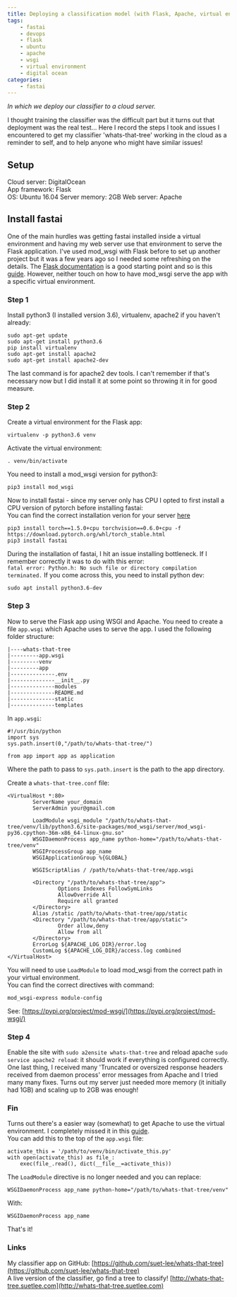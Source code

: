 ```yaml
---
title: Deploying a classification model (with Flask, Apache, virtual environments and WSGI)
tags:
    - fastai
    - devops
    - flask
    - ubuntu
    - apache
    - wsgi
    - virtual environment
    - digital ocean
categories:
    - fastai
---
```


*In which we deploy our classifier to a cloud server.*

I thought training the classifier was the difficult part but it turns out that deployment was the real test... Here I record the steps I took and issues I encountered to get my classifier 'whats-that-tree' working in the cloud as a reminder to self, and to help anyone who might have similar issues!

## Setup

Cloud server: DigitalOcean  
App framework: Flask  
OS: Ubuntu 16.04
Server memory: 2GB
Web server: Apache

## Install fastai

One of the main hurdles was getting fastai installed inside a virtual environment and having my web server use that environment to serve the Flask application. I've used mod_wsgi with Flask before to set up another project but it was a few years ago so I needed some refreshing on the details. The [Flask documentation](https://flask.palletsprojects.com/en/1.1.x/deploying/mod_wsgi/) is a good starting point and so is this [guide](https://www.digitalocean.com/community/tutorials/how-to-deploy-a-flask-application-on-an-ubuntu-vps). However, neither touch on how to have mod_wsgi serve the app with a specific virtual environment.

### Step 1

Install python3 (I installed version 3.6), virtualenv, apache2 if you haven't already:  
````
sudo apt-get update
sudo apt-get install python3.6
pip install virtualenv
sudo apt-get install apache2
sudo apt-get install apache2-dev
````
The last command is for apache2 dev tools. I can't remember if that's necessary now but I did install it at some point so throwing it in for good measure.  

### Step 2

Create a virtual environment for the Flask app:  
````
virtualenv -p python3.6 venv
````  
Activate the virtual environment:  
````
. venv/bin/activate
````  

You need to install a mod_wsgi version for python3:  
````
pip3 install mod_wsgi
````  

Now to install fastai - since my server only has CPU I opted to first install a CPU version of pytorch before installing fastai:   
You can find the correct installation verion for your server [here](https://pytorch.org/get-started/locally/)  
````
pip3 install torch==1.5.0+cpu torchvision==0.6.0+cpu -f https://download.pytorch.org/whl/torch_stable.html  
pip3 install fastai
````  

During the installation of fastai, I hit an issue installing bottleneck. If I remember correctly it was to do with this error:  
`fatal error: Python.h: No such file or directory compilation terminated.`
If you come across this, you need to install python dev:  
````
sudo apt install python3.6-dev
````

### Step 3

Now to serve the Flask app using WSGI and Apache. You need to create a file `app.wsgi` which Apache uses to serve the app. I used the following folder structure:  
````
|----whats-that-tree
|---------app.wsgi
|---------venv
|---------app
|--------------.env
|--------------__init__.py
|--------------modules
|--------------README.md
|--------------static
|--------------templates
````

In `app.wsgi`:  
````
#!/usr/bin/python
import sys
sys.path.insert(0,"/path/to/whats-that-tree/")

from app import app as application
````
Where the path to pass to `sys.path.insert` is the path to the app directory.  

Create a `whats-that-tree.conf` file:  
````
<VirtualHost *:80>
        ServerName your_domain
        ServerAdmin your@gmail.com

        LoadModule wsgi_module "/path/to/whats-that-tree/venv/lib/python3.6/site-packages/mod_wsgi/server/mod_wsgi-py36.cpython-36m-x86_64-linux-gnu.so"
        WSGIDaemonProcess app_name python-home="/path/to/whats-that-tree/venv"
        WSGIProcessGroup app_name
        WSGIApplicationGroup %{GLOBAL}

        WSGIScriptAlias / /path/to/whats-that-tree/app.wsgi

        <Directory "/path/to/whats-that-tree/app">
                Options Indexes FollowSymLinks
                AllowOverride All
                Require all granted
        </Directory>
        Alias /static /path/to/whats-that-tree/app/static
        <Directory "/path/to/whats-that-tree/app/static">
                Order allow,deny
                Allow from all
        </Directory>
        ErrorLog ${APACHE_LOG_DIR}/error.log
        CustomLog ${APACHE_LOG_DIR}/access.log combined
</VirtualHost>
````
You will need to use `LoadModule` to load mod_wsgi from the correct path in your virtual environment.  
You can find the correct directives with command:
````
mod_wsgi-express module-config
````
See: [https://pypi.org/project/mod-wsgi/](https://pypi.org/project/mod-wsgi/)

### Step 4

Enable the site with `sudo a2ensite whats-that-tree` and reload apache `sudo service apache2 reload`: it should work if everything is configured correctly.  
One last thing, I received many 'Truncated or oversized response headers received from daemon process' error messages from Apache and I tried many many fixes. Turns out my server just needed more memory (it initially had 1GB) and scaling up to 2GB was enough!

### Fin

Turns out there's a easier way (somewhat) to get Apache to use the virtual environment. I completely missed it in this [guide](https://flask.palletsprojects.com/en/1.1.x/deploying/mod_wsgi/).  
You can add this to the top of the `app.wsgi` file:  
````
activate_this = '/path/to/venv/bin/activate_this.py'
with open(activate_this) as file_:
    exec(file_.read(), dict(__file__=activate_this))
````
The `LoadModule` directive is no longer needed and you can replace:  
````
WSGIDaemonProcess app_name python-home="/path/to/whats-that-tree/venv"
````  
With:  
````
WSGIDaemonProcess app_name
````  

That's it!

### Links

My classifier app on GitHub: [https://github.com/suet-lee/whats-that-tree](https://github.com/suet-lee/whats-that-tree)  
A live version of the classifier, go find a tree to classify! [http://whats-that-tree.suetlee.com](http://whats-that-tree.suetlee.com)
